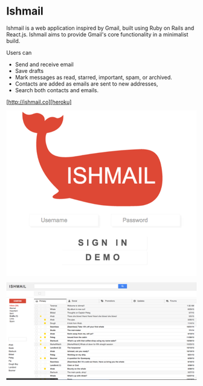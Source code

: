 # Ishmail

Ishmail is a web application inspired by Gmail, built using Ruby on Rails and React.js. Ishmail aims to provide Gmail's core functionality in a minimalist build.

Users can

 * Send and receive email
 * Save drafts
 * Mark messages as read, starred, important, spam, or archived.
 * Contacts are added as emails are sent to new addresses,
 * Search both contacts and emails.  


[http://ishmail.co][heroku]

[heroku]: http://ishmail.co

![splash_page]

![inbox]

[splash_page]: ./docs/splashpage.png
[inbox]: ./docs/inbox.png
